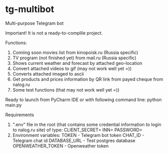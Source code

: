 # tg-multibot
Multi-purpose Telegram bot

Important! It is not a ready-to-complile project.

Functions:
1. Comiing soon movies list from kinopoisk.ru (Russia specific)
2. TV program (not finished yet) from mail.ru (Russia specific)
3. Shows current weather and forecast by attached geo-location
4. Convert attached videos to gif (may not work well yet =))
6. Converts attached imaged to ascii
7. Get products and prices information by QR link from payed cheque from nalog.ru
8. Some test functions (that may not work well yet =))

Ready to launch from PyCharm IDE or with following command line:
python main.py


Requirements
1. ".env" file in the root (that contains some credential information to login to nalog.ru site) of type:
CLIENT_SECRET=
INN=
PASSWORD=
2. Environment variables:
TOKEN - Telegram bot token
CHAT_ID - Telegram chat id
DATABASE_URL - Test postgres database
OPENWEATHER_TOKEN - Openweather token
